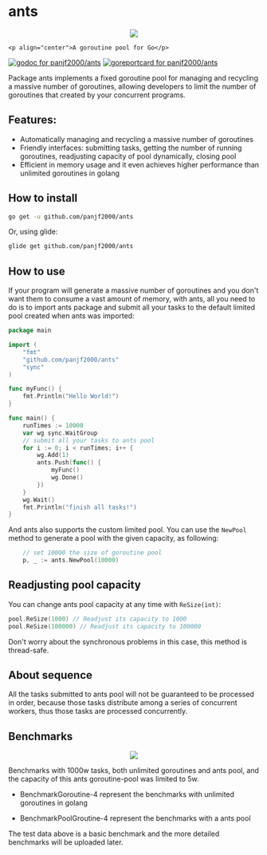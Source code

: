 # ants

<div align="center"><img src="https://github.com/panjf2000/ants/blob/master/ants_logo.png"/></div>

```
<p align="center">A goroutine pool for Go</p>
```


[![godoc for panjf2000/ants][1]][2]
[![goreportcard for panjf2000/ants][3]][4]

Package ants implements a fixed goroutine pool for managing and recycling a massive number of goroutines, allowing developers to limit the number of goroutines that created by your concurrent programs.

## Features:

- Automatically managing and recycling a massive number of goroutines
- Friendly interfaces: submitting tasks, getting the number of running goroutines, readjusting capacity of pool dynamically, closing pool
- Efficient in memory usage and it even achieves higher performance than unlimited goroutines in golang


## How to install

``` sh
go get -u github.com/panjf2000/ants
```

Or, using glide:

``` sh
glide get github.com/panjf2000/ants
```

## How to use

If your program will generate a massive number of goroutines and you don't want them to consume a vast amount of memory, with ants, all you need to do is to import ants package and submit all your tasks to the default limited pool created when ants was imported:

``` go
package main

import (
	"fmt"
	"github.com/panjf2000/ants"
	"sync"
)

func myFunc() {
	fmt.Println("Hello World!")
}

func main() {
	runTimes := 10000
	var wg sync.WaitGroup
	// submit all your tasks to ants pool
	for i := 0; i < runTimes; i++ {
		wg.Add(1)
		ants.Push(func() {
			myFunc()
			wg.Done()
		})
	}
	wg.Wait()
	fmt.Println("finish all tasks!")
}

```

And ants also supports the custom limited pool. You can use the `NewPool` method to generate a pool with the given capacity, as following:

``` go
	// set 10000 the size of goroutine pool
	p, _ := ants.NewPool(10000)
```

## Readjusting pool capacity

You can change ants pool capacity at any time with `ReSize(int)`:

``` go
pool.ReSize(1000) // Readjust its capacity to 1000
pool.ReSize(100000) // Readjust its capacity to 100000
```

Don't worry about the synchronous problems in this case, this method is thread-safe.

## About sequence

All the tasks submitted to ants pool will not be guaranteed to be processed in order, because those tasks distribute among a series of concurrent workers, thus those tasks are processed concurrently.

## Benchmarks

<div align="center"><img src="https://github.com/panjf2000/ants/blob/master/ants_benchmarks.png"/></div>

Benchmarks with 1000w tasks, both unlimited goroutines and ants pool, and the capacity of this ants goroutine-pool was limited to 5w.

- BenchmarkGoroutine-4 represent the benchmarks with unlimited goroutines in golang

- BenchmarkPoolGroutine-4 represent the benchmarks with a ants pool

The test data above is a basic benchmark and the more detailed benchmarks will be uploaded later.

[1]: https://godoc.org/github.com/panjf2000/ants?status.svg
[2]: https://godoc.org/github.com/panjf2000/ants
[3]: https://goreportcard.com/badge/github.com/panjf2000/ants
[4]: https://goreportcard.com/report/github.com/panjf2000/ants
